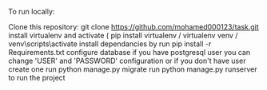 To run locally:

Clone this repository: git clone https://github.com/mohamed000123/task.git
install virtualenv and activate ( pip install virtualenv   /    virtualenv venv     /  venv\scripts\activate
install dependancies by run pip install -r Requirements.txt
configure database if you have postgresql user you can change 'USER'  and 'PASSWORD' configuration or if you don't have user create one
run python manage.py migrate
run python manage.py runserver to run the project
